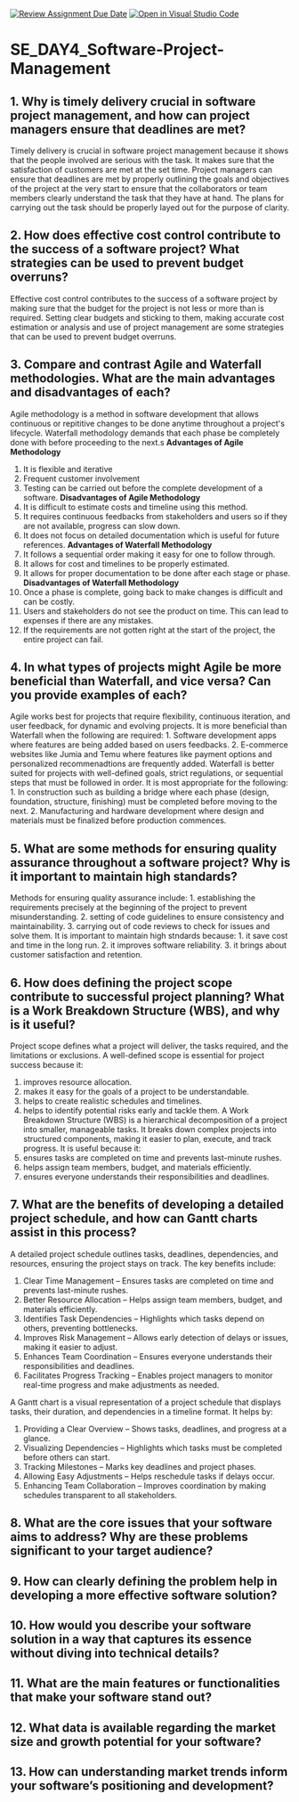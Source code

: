 [![Review Assignment Due Date](https://classroom.github.com/assets/deadline-readme-button-22041afd0340ce965d47ae6ef1cefeee28c7c493a6346c4f15d667ab976d596c.svg)](https://classroom.github.com/a/9pw6JKcu)
[![Open in Visual Studio Code](https://classroom.github.com/assets/open-in-vscode-2e0aaae1b6195c2367325f4f02e2d04e9abb55f0b24a779b69b11b9e10269abc.svg)](https://classroom.github.com/online_ide?assignment_repo_id=18472279&assignment_repo_type=AssignmentRepo)
# SE_DAY4_Software-Project-Management
## 1. Why is timely delivery crucial in software project management, and how can project managers ensure that deadlines are met?

  Timely delivery is crucial in software project management because it shows that the people involved are serious with the task. It makes sure that the satisfaction of customers are met at the set time.
  Project managers can ensure that deadlines are met by properly outlining the goals and objectives of the project at the very start to ensure that the collaborators or team members clearly understand the task that they have at hand. The plans for carrying out the task should be properly layed out for the purpose of clarity.
  
## 2. How does effective cost control contribute to the success of a software project? What strategies can be used to prevent budget overruns?

  Effective cost control contributes to the success of a software project by making sure that the budget for the project is not less or more than is required. 
  Setting clear budgets and sticking to them, making accurate cost estimation or analysis and use of project management are some strategies that can be used to prevent budget overruns.
  
## 3. Compare and contrast Agile and Waterfall methodologies. What are the main advantages and disadvantages of each?

  Agile methodology is a method in software development that allows continuous or repititive changes to be done anytime throughout a project's lifecycle. Waterfall methodology demands that each phase be completely done with before proceeding to the next.s
  **Advantages of Agile Methodology**
  1. It is flexible and iterative
  2. Frequent customer involvement
  3. Testing can be carried out before the complete development of a software.
  **Disadvantages of Agile Methodology**
  1. It is difficult to estimate costs and timeline using this method.
  2. It requires continuous feedbacks from stakeholders and users so if they are not available, progress can slow down.
  3. It does not focus on detailed documentation which is useful for future references.
     **Advantages of Waterfall Methodology**
  1. It follows a sequential order making it easy for one to follow through.
  2. It allows for cost and timelines to be properly estimated.
  3. It allows for proper documentation to be done after each stage or phase.
     **Disadvantages of Waterfall Methodology**
  1. Once a phase is complete, going back to make changes is difficult and can be costly.
  2. Users and stakeholders do not see the product on time. This can lead to expenses if there are  any mistakes.
  3. If the requirements are not gotten right at the start of the project, the entire project can fail.
     
## 4. In what types of projects might Agile be more beneficial than Waterfall, and vice versa? Can you provide examples of each?
  Agile works best for projects that require flexibility, continuous iteration, and user feedback, for dynamic and evolving projects. It is more beneficial than Waterfall when the following are required:
      1. Software development apps where features are being added based on users feedbacks.
      2. E-commerce websites like Jumia and Temu where features like payment options and personalized recommenadtions are frequently added.
  Waterfall is better suited for projects with well-defined goals, strict regulations, or sequential steps that must be followed in order. It is most appropriate for the following:
      1. In construction such as building a bridge where each phase (design, foundation, structure, finishing) must be completed before moving to the next.
      2. Manufacturing and hardware development where design and materials must be finalized before production commences.
      
  ## 5. What are some methods for ensuring quality assurance throughout a software project? Why is it important to maintain high standards?
  Methods for ensuring quality assurance include:
      1. establishing the requirements precisely at the beginning of the project to prevent misunderstanding.
      2. setting of code guidelines to ensure consistency and maintainability.
      3. carrying out of code reviews to check for issues and solve them.
    It is important to maintain high stndards because:
      1. it save cost and time in the long run.
      2. it improves software reliability.
      3. it brings about customer satisfaction and retention.
      
## 6. How does defining the project scope contribute to successful project planning? What is a Work Breakdown Structure (WBS), and why is it useful?

  Project scope defines what a project will deliver, the tasks required, and the limitations or exclusions. A well-defined scope is essential for project success because it:
  1. improves resource allocation.
  2. makes it easy for the goals of a project to be understandable.
  3. helps to create realistic schedules and timelines.
  4. helps to identify potential risks early and tackle them.
 A Work Breakdown Structure (WBS) is a hierarchical decomposition of a project into smaller, manageable tasks. It breaks down complex projects into structured components, making it easier to plan, execute, and track progress.
 It is useful because it:
   1. ensures tasks are completed on time and prevents last-minute rushes.
   2. helps assign team members, budget, and materials efficiently.
   3. ensures everyone understands their responsibilities and deadlines.
## 7. What are the benefits of developing a detailed project schedule, and how can Gantt charts assist in this process?

  A detailed project schedule outlines tasks, deadlines, dependencies, and resources, ensuring the project stays on track. The key benefits include:
   1. Clear Time Management – Ensures tasks are completed on time and prevents last-minute rushes.
   2. Better Resource Allocation – Helps assign team members, budget, and materials efficiently.
   3. Identifies Task Dependencies – Highlights which tasks depend on others, preventing bottlenecks.
   4. Improves Risk Management – Allows early detection of delays or issues, making it easier to adjust.
   5. Enhances Team Coordination – Ensures everyone understands their responsibilities and deadlines.
   6. Facilitates Progress Tracking – Enables project managers to monitor real-time progress and make adjustments as needed.
      
 A Gantt chart is a visual representation of a project schedule that displays tasks, their duration, and dependencies in a timeline format. It helps by:
   1. Providing a Clear Overview – Shows tasks, deadlines, and progress at a glance.
   2. Visualizing Dependencies – Highlights which tasks must be completed before others can start.
   3. Tracking Milestones – Marks key deadlines and project phases.
   4. Allowing Easy Adjustments – Helps reschedule tasks if delays occur.
   5. Enhancing Team Collaboration – Improves coordination by making schedules transparent to all stakeholders.

## 8. What are the core issues that your software aims to address? Why are these problems significant to your target audience?
## 9. How can clearly defining the problem help in developing a more effective software solution?
## 10. How would you describe your software solution in a way that captures its essence without diving into technical details?
## 11. What are the main features or functionalities that make your software stand out?
## 12. What data is available regarding the market size and growth potential for your software?
## 13. How can understanding market trends inform your software’s positioning and development?
